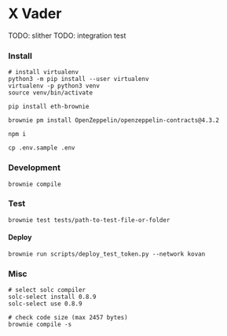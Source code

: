 # X Vader

TODO: slither
TODO: integration test

### Install

```shell
# install virtualenv
python3 -m pip install --user virtualenv
virtualenv -p python3 venv
source venv/bin/activate

pip install eth-brownie

brownie pm install OpenZeppelin/openzeppelin-contracts@4.3.2

npm i

cp .env.sample .env
```

### Development

```shell
brownie compile
```

### Test

```shell
brownie test tests/path-to-test-file-or-folder
```

#### Deploy

```shell
brownie run scripts/deploy_test_token.py --network kovan
```

### Misc

```shell
# select solc compiler
solc-select install 0.8.9
solc-select use 0.8.9

# check code size (max 2457 bytes)
brownie compile -s
```
